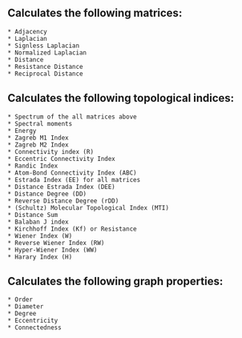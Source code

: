 Calculates the following matrices:
----------------------------------
    * Adjacency
    * Laplacian
    * Signless Laplacian
    * Normalized Laplacian
    * Distance
    * Resistance Distance
    * Reciprocal Distance
    
Calculates the following topological indices:
---------------------------------------------
    * Spectrum of the all matrices above
    * Spectral moments
    * Energy
    * Zagreb M1 Index
    * Zagreb M2 Index
    * Connectivity index (R)
    * Eccentric Connectivity Index
    * Randic Index
    * Atom-Bond Connectivity Index (ABC)
    * Estrada Index (EE) for all matrices
    * Distance Estrada Index (DEE)
    * Distance Degree (DD)
    * Reverse Distance Degree (rDD)
    * (Schultz) Molecular Topological Index (MTI)
    * Distance Sum
    * Balaban J index
    * Kirchhoff Index (Kf) or Resistance
    * Wiener Index (W)
    * Reverse Wiener Index (RW)
    * Hyper-Wiener Index (WW)
    * Harary Index (H)
    

Calculates the following graph properties:
------------------------------------------
    * Order
    * Diameter
    * Degree
    * Eccentricity
    * Connectedness